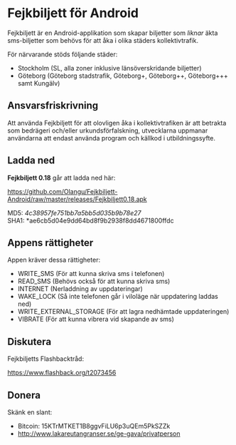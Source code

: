 Fejkbiljett för Android
=======================

Fejkbiljett är en Android-applikation som skapar biljetter som *liknar* äkta sms-biljetter som behövs för att åka i olika städers kollektivtrafik.

För närvarande stöds följande städer:
* Stockholm (SL, alla zoner inklusive länsöverskridande biljetter)
* Göteborg (Göteborg stadstrafik, Göteborg+, Göteborg++, Göteborg+++ samt Kungälv)


Ansvarsfriskrivning
-------------------

Att använda Fejkbiljett för att olovligen åka i kollektivtrafiken är att betrakta som bedrägeri och/eller urkundsförfalskning, utvecklarna uppmanar användarna att endast använda program och källkod i utbildningssyfte.


Ladda ned
---------

**Fejkbiljett 0.18** går att ladda ned här:

https://github.com/Olangu/Fejkbiljett-Android/raw/master/releases/Fejkbiljett0.18.apk

MD5: *4c38957fe751bb7a5bb5d035b9b78e27*   
SHA1: *ae6cb5d04e9dd64bd8f9b2938f8dd4671800ffdc   


Appens rättigheter
------------------

Appen kräver dessa rättigheter:
* WRITE_SMS (För att kunna skriva sms i telefonen)
* READ_SMS (Behövs också för att kunna skriva sms)
* INTERNET (Nerladdning av uppdateringar) 
* WAKE_LOCK (Så inte telefonen går i viloläge när uppdatering laddas ned)
* WRITE_EXTERNAL_STORAGE (För att lagra nedhämtade uppdateringen)
* VIBRATE (För att kunna vibrera vid skapande av sms)


Diskutera
---------

Fejkbiljetts Flashbacktråd:

https://www.flashback.org/t2073456


Donera
------

Skänk en slant:
* Bitcoin: 15KTrMTKET1B8ggvFiLU6p3uQEm5PkSZZk 
* http://www.lakareutangranser.se/ge-gava/privatperson
